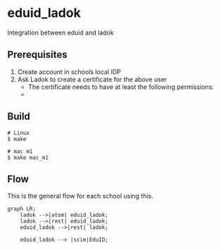 # eduid_ladok
Integration between eduid and ladok

## Prerequisites
1. Create account in schools local IDP
2. Ask Ladok to create a certificate for the above user
    * The certificate needs to have at least the following permissions:
    * 


## Build
```
# Linux
$ make

# mac m1
$ make mac_m1
```

## Flow
This is the general flow for each school using this.

```
graph LR;
    ladok -->|atom| eduid_ladok;
    ladok -->|rest| eduid_ladok;
    eduid_ladok -->|rest| ladok;

    eduid_ladok --> |scim|EduID;
```     